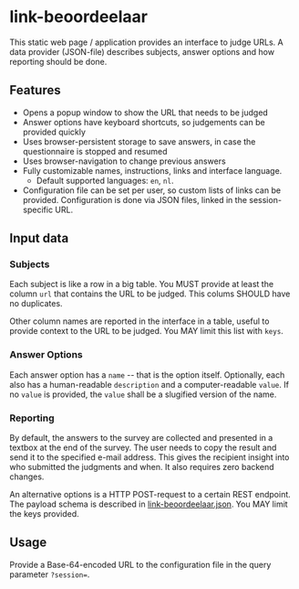 # link-beoordeelaar

This static web page / application provides an interface to judge URLs. A data provider (JSON-file) describes subjects, answer options and how reporting should be done.

## Features

- Opens a popup window to show the URL that needs to be judged
- Answer options have keyboard shortcuts, so judgements can be provided quickly
- Uses browser-persistent storage to save answers, in case the questionnaire is stopped and resumed
- Uses browser-navigation to change previous answers
- Fully customizable names, instructions, links and interface language.
  - Default supported languages: `en`, `nl`.
- Configuration file can be set per user, so custom lists of links can be provided. Configuration is done via JSON files, linked in the session-specific URL.

## Input data

### Subjects

Each subject is like a row in a big table. You MUST provide at least the column `url` that contains the URL to be judged. This colums SHOULD have no duplicates.

Other column names are reported in the interface in a table, useful to provide context to the URL to be judged. You MAY limit this list with `keys`.

### Answer Options

Each answer option has a `name` -- that is the option itself. Optionally, each also has a human-readable `description` and a computer-readable `value`. If no `value` is provided, the `value` shall be a slugified version of the name.

### Reporting

By default, the answers to the survey are collected and presented in a textbox at the end of the survey. The user needs to copy the result and send it to the specified e-mail address. This gives the recipient insight into who submitted the judgments and when. It also requires zero backend changes.

An alternative options is a HTTP POST-request to a certain REST endpoint. The payload schema is described in [link-beoordeelaar.json](schema/link-beoordeelaar.json). You MAY limit the keys provided.

## Usage

Provide a Base-64-encoded URL to the configuration file in the query parameter `?session=`.
